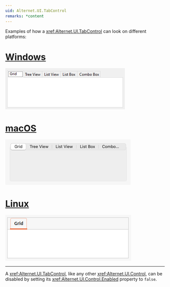 ```yaml
---
uid: Alternet.UI.TabControl
remarks: *content
---
```


Examples of how a <xref:Alternet.UI.TabControl> can look on different platforms:


# [Windows](#tab/screenshot-windows)
![TabControl on Windows](images/tabcontrol-windows.png)
# [macOS](#tab/screenshot-macos)
![TabControl on macOS](images/tabcontrol-macos.png)
# [Linux](#tab/screenshot-linux)
![TabControl on Linux](images/tabcontrol-linux.png)
***

A <xref:Alternet.UI.TabControl>, like any other <xref:Alternet.UI.Control>, can be disabled by setting its <xref:Alternet.UI.Control.Enabled> property to `false`.